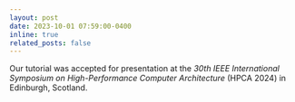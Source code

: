 ```yaml
---
layout: post
date: 2023-10-01 07:59:00-0400
inline: true
related_posts: false
---
```


Our tutorial was accepted for presentation at the _30th IEEE International Symposium on High-Performance Computer Architecture_ (HPCA 2024) in Edinburgh, Scotland.

